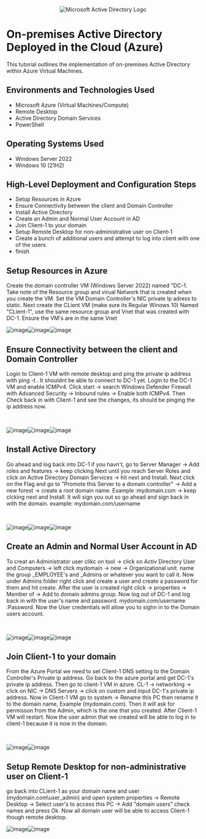 <p align="center">
<img src="https://i.imgur.com/pU5A58S.png" alt="Microsoft Active Directory Logo"/>
</p>

<h1>On-premises Active Directory Deployed in the Cloud (Azure)</h1>
This tutorial outlines the implementation of on-premises Active Directory within Azure Virtual Machines.<br />






<h2>Environments and Technologies Used</h2>

- Microsoft Azure (Virtual Machines/Compute)
- Remote Desktop
- Active Directory Domain Services
- PowerShell

<h2>Operating Systems Used </h2>

- Windows Server 2022
- Windows 10 (21H2)

<h2>High-Level Deployment and Configuration Steps</h2>

- Setup Resources in Azure
- Ensure Connectivity between the client and Domain Controller
- Install Active Directory
- Create an Admin and Normal User Account in AD
- Join Client-1 to your domain
- Setup Remote Desktop for non-administrative user on Client-1
- Create a bunch of additional users and attempt to log into client with one of the users
- finish

<h2>Setup Resources in Azure </h2>

Create the domain controller VM (Windows Server 2022) named "DC-1.  Take note of the Resource group and virual Network that is created when you create the VM.  Set the VM Domain Controller's NIC private Ip adress to static.  Next create the CLient VM (make sure its Regular Winows 10) Named "CLient-1", use the same resource group and Vnet that was created with DC-1.  Ensure the VM's are in the same Vnet

<p>

![image](https://github.com/AtomSteve/Configuring-On-premises-Active-Directory-within-Azure-VMs/assets/147112183/e0413973-5bf8-431b-9427-a37d7b0719f7)![image](https://github.com/AtomSteve/Configuring-On-premises-Active-Directory-within-Azure-VMs/assets/147112183/40e254f6-fee0-459d-b47e-3dfa0afcfeeb)![image](https://github.com/AtomSteve/Configuring-On-premises-Active-Directory-within-Azure-VMs/assets/147112183/83422a50-98b6-4c52-a69d-a0be900ba712)


<h2>Ensure Connectivity between the client and Domain Controller</h2>

</p>
<p>
Login to Client-1 VM with remote desktop and ping the private ip address with ping -t <ip address>.  It shouldnt be able to connect to DC-1 yet.  Login to the DC-1 VM and enable ICMPv4.  Click start -> search Windows Defender Firewall with Advanced Security -> Inbound rules -> Enable both ICMPv4.  Then Check back in with Client-1 and see the changes, its should be pinging the ip address now.  
  
</p>
<br />

![image](https://github.com/AtomSteve/Configuring-On-premises-Active-Directory-within-Azure-VMs/assets/147112183/c808fde4-922e-4e33-ba03-d3900508e1d5)![image](https://github.com/AtomSteve/Configuring-On-premises-Active-Directory-within-Azure-VMs/assets/147112183/16f9e8cd-1c4e-44ea-b44c-83424e1c8151)![image](https://github.com/AtomSteve/Configuring-On-premises-Active-Directory-within-Azure-VMs/assets/147112183/4f1b0bd5-b84a-4f3a-9e53-0fad6e86b907)




<p>

<h2>Install Active Directory</h2>

</p>
<p>
Go ahead and log back into DC-1 if you havn't, go to Server Manager -> Add roles and features -> keep clicking Next until you reach Server Roles and click on Active Directory Domain Services -> hit next and Install.  Next click on the Flag and go to "Promote this Server to a domain controller" -> Add a new forest -> create a root domain name.  Example :mydomain.com -> keep clcking next and Install.  It will sign you out so go ahead and sign back in with the domain.  example: mydomain.com/username
</p>
<br />

![image](https://github.com/AtomSteve/Configuring-On-premises-Active-Directory-within-Azure-VMs/assets/147112183/a6049555-e279-4174-8947-e3cd9805493e)![image](https://github.com/AtomSteve/Configuring-On-premises-Active-Directory-within-Azure-VMs/assets/147112183/8c5b5fda-f6e2-4919-bcbe-4332f2b6badc)![image](https://github.com/AtomSteve/Configuring-On-premises-Active-Directory-within-Azure-VMs/assets/147112183/c5307498-5b5b-40ae-801f-2fc00a7c4a2c)




<p>

<h2>Create an Admin and Normal User Account in AD</h2>

</p>
<p>
To creat an Administrator user clikc on tool -> click on Activ Directory User and Computers -> left click mydomain -> new -> Organizational unit.  name the group _EMPLOYEE's and _Admins or whatever you want to call it.  Now under Admins folder right click and create a user and create a password for them and hit create.  After the user is created right click -> properties -> Member of -> Add to domain admins group.  Now log out of DC-1 and log back in with the user's name and password.  mydomain.com/username :Password.  Now the User credentials will allow you to sighn in to the Domain users account.
  
</p>
<br />

![image](https://github.com/AtomSteve/Configuring-On-premises-Active-Directory-within-Azure-VMs/assets/147112183/3a4db73f-a878-4ffe-b123-e8f71b7ebfa3)![image](https://github.com/AtomSteve/Configuring-On-premises-Active-Directory-within-Azure-VMs/assets/147112183/f3e9b60c-8898-49de-9539-bef70fcc0789)![image](https://github.com/AtomSteve/Configuring-On-premises-Active-Directory-within-Azure-VMs/assets/147112183/ce7db753-163b-4c0e-930e-1248e10e7ca3)

<p>

<h2>Join Client-1 to your domain</h2>

</p>
<p>
From the Azure Portal we need to set Client-1 DNS setting to the Domain Controller's Private ip address.  Go back to the azure portal and get DC-1's private ip address.  Then go to client-1 VM in azure.  CL-1 -> networking -> click on NIC -> DNS Servers -> click on custom and input DC-1's private ip address.  Now in Client-1 VM go to system -> Rename this PC then rename it to the domain name, Example (mydomain.com).  Then it will ask for permisson from the Admin, which is the one that you created.  After Client-1 VM will restart.  Now the user admin that we created will be able to log in to client-1 because it is now in the domain.  


<p>
<br />

![image](https://github.com/AtomSteve/Configuring-On-premises-Active-Directory-within-Azure-VMs/assets/147112183/0e6d0fb6-6b42-49cb-85e3-dfff1d2f5bdb)![image](https://github.com/AtomSteve/Configuring-On-premises-Active-Directory-within-Azure-VMs/assets/147112183/84ec058d-4cbd-4a32-a471-9c5dd23b2af8)




<p>

<h2> Setup Remote Desktop for non-administrative user on Client-1</h2>

go back into CLient-1 as your domain name and user (mydomain.com\user_admin) and open system properties -> Remote Desktop -> Select user's to access this PC -> Add "domain users" check names and press Ok.  Now all domain user will be able to access Client-1 though remote desktop.  
</p>
<p>

![image](https://github.com/AtomSteve/Configuring-On-premises-Active-Directory-within-Azure-VMs/assets/147112183/2a272087-4cf4-4210-894a-161ccd480dd7)![image](https://github.com/AtomSteve/Configuring-On-premises-Active-Directory-within-Azure-VMs/assets/147112183/201e7a14-0d31-497a-8ba6-b6e2b083b89c)

<p>





